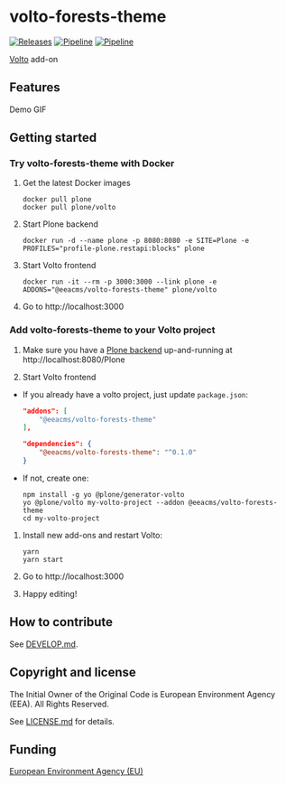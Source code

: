 # volto-forests-theme

[![Releases](https://img.shields.io/github/v/release/eea/volto-forests-theme)](https://github.com/eea/volto-forests-theme/releases)
[![Pipeline](https://ci.eionet.europa.eu/buildStatus/icon?job=volto-addons%2Fvolto-forests-theme%2Fmaster&subject=master)](https://ci.eionet.europa.eu/view/Github/job/volto-addons/job/volto-forests-theme/job/master/display/redirect)
[![Pipeline](https://ci.eionet.europa.eu/buildStatus/icon?job=volto-addons%2Fvolto-forests-theme%2Fdevelop&subject=develop)](https://ci.eionet.europa.eu/view/Github/job/volto-addons/job/volto-forests-theme/job/develop/display/redirect)

[Volto](https://github.com/plone/volto) add-on

## Features

Demo GIF

## Getting started

### Try volto-forests-theme with Docker

1. Get the latest Docker images

   ```
   docker pull plone
   docker pull plone/volto
   ```

1. Start Plone backend

   ```
   docker run -d --name plone -p 8080:8080 -e SITE=Plone -e PROFILES="profile-plone.restapi:blocks" plone
   ```

1. Start Volto frontend

   ```
   docker run -it --rm -p 3000:3000 --link plone -e ADDONS="@eeacms/volto-forests-theme" plone/volto
   ```

1. Go to http://localhost:3000

### Add volto-forests-theme to your Volto project

1. Make sure you have a [Plone backend](https://plone.org/download) up-and-running at http://localhost:8080/Plone

1. Start Volto frontend

- If you already have a volto project, just update `package.json`:

  ```JSON
  "addons": [
      "@eeacms/volto-forests-theme"
  ],

  "dependencies": {
      "@eeacms/volto-forests-theme": "^0.1.0"
  }
  ```

- If not, create one:

  ```
  npm install -g yo @plone/generator-volto
  yo @plone/volto my-volto-project --addon @eeacms/volto-forests-theme
  cd my-volto-project
  ```

1. Install new add-ons and restart Volto:

   ```
   yarn
   yarn start
   ```

1. Go to http://localhost:3000

1. Happy editing!

## How to contribute

See [DEVELOP.md](https://github.com/eea/volto-forests-theme/blob/master/DEVELOP.md).

## Copyright and license

The Initial Owner of the Original Code is European Environment Agency (EEA).
All Rights Reserved.

See [LICENSE.md](https://github.com/eea/volto-forests-theme/blob/master/LICENSE.md) for details.

## Funding

[European Environment Agency (EU)](http://eea.europa.eu)
